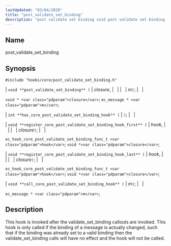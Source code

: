 ```yaml
---
lastUpdated: "03/04/2020"
title: "post_validate_set_binding"
description: "post validate set binding void post validate set binding closure m void closure ec message m int has core post validate set binding hook void register core post validate set binding hook first hook closure ec hook core post validate set binding func t hook void closure void register core..."
---
```


<a name="hooks.core.post_validate_set_binding"></a> 
## Name

post_validate_set_binding

## Synopsis

`#include "hooks/core/post_validate_set_binding.h"`

| `void **post_validate_set_binding** (` | <var class="pdparam">closure</var>, |   |
|   | <var class="pdparam">m</var>`)`; |   |

`void * <var class="pdparam">closure</var>`;
`ec_message * <var class="pdparam">m</var>`;

| `int **has_core_post_validate_set_binding_hook** (` | `)`; |   |

| `void **register_core_post_validate_set_binding_hook_first** (` | <var class="pdparam">hook</var>, |   |
|   | <var class="pdparam">closure</var>`)`; |   |

`ec_hook_core_post_validate_set_binding_func_t <var class="pdparam">hook</var>`;
`void *<var class="pdparam">closure</var>`;

| `void **register_core_post_validate_set_binding_hook_last** (` | <var class="pdparam">hook</var>, |   |
|   | <var class="pdparam">closure</var>`)`; |   |

`ec_hook_core_post_validate_set_binding_func_t <var class="pdparam">hook</var>`;
`void *<var class="pdparam">closure</var>`;

| `void **call_core_post_validate_set_binding_hook** (` | <var class="pdparam">m</var>`)`; |   |

`ec_message * <var class="pdparam">m</var>`;<a name="idp31412832"></a> 
## Description

This hook is invoked after the validate_set_binding callouts are invoked. This hook is only called if the binding of a message is actually changed, such that if the binding was already set to a valid binding then the validate_set_binding calls will have no effect and the hook will not be called.